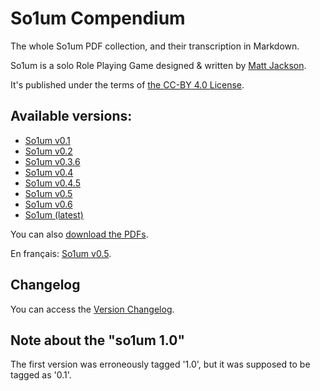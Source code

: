 # So1um Compendium

The whole So1um PDF collection, and their transcription in Markdown.

So1um is a solo Role Playing Game designed & written by [Matt Jackson](http://www.msjx.org/).

It's published under the terms of [the CC-BY 4.0 License](https://creativecommons.org/licenses/by/4.0/).

## Available versions:

* [So1um v0.1](so1um-01.md)
* [So1um v0.2](so1um-02.md)
* [So1um v0.3.6](so1um-03.md)
* [So1um v0.4](so1um-04.md)
* [So1um v0.4.5](so1um-045.md)
* [So1um v0.5](so1um-05.md)
* [So1um v0.6](so1um-06.md)
* [So1um (latest)](so1um.md)

You can also [download the PDFs](pdfs/index.md).

En français: [So1um v0.5](so1um-05.fr.md).

## Changelog

You can access the [Version Changelog](CHANGELOG.md).

## Note about the "so1um 1.0"

The first version was erroneously tagged '1.0', but it was supposed to be tagged as '0.1'.
